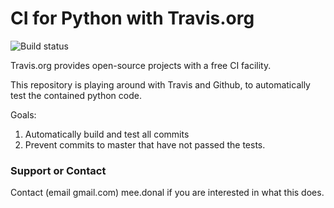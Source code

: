 # CI for Python with Travis.org
![Build status](https://travis-ci.org/ddmee/travis-git-python.svg?branch=master)

Travis.org provides open-source projects with a free CI facility. 

This repository is playing around with Travis and Github, to automatically test the contained python code.

Goals:
1. Automatically build and test all commits
2. Prevent commits to master that have not passed the tests.

### Support or Contact

Contact (email gmail.com) mee.donal  if you are interested in what this does.
